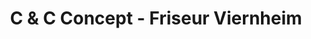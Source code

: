 ---
title: "C & C Concept - Friseur Viernheim"
url: /viernheim/c-und-c-concept-friseur-viernheim/
shop: Friseur
---